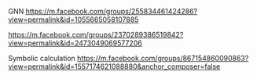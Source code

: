 GNN
https://m.facebook.com/groups/255834461424286?view=permalink&id=1055665058107885

https://m.facebook.com/groups/2370289386519842?view=permalink&id=2473049069577206

Symbolic calculation 
https://m.facebook.com/groups/867154860090863?view=permalink&id=1557174621088880&anchor_composer=false
